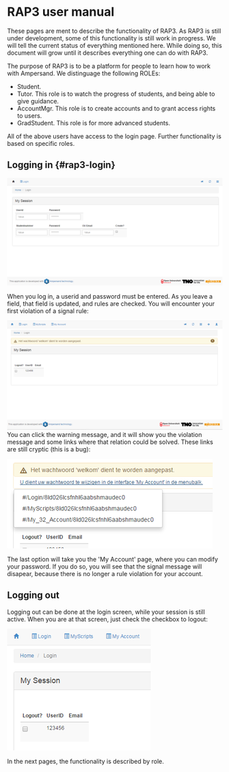 # RAP3 user manual

These pages are ment to describe the functionality of RAP3. As RAP3 is still under development, some of this functionality is still work in progress. We will tell the current status of everything mentioned here. While doing so, this document will grow until it describes everything one can do with RAP3.

The purpose of RAP3 is to be a platform for people to learn how to work with Ampersand. We distinguage the following ROLEs:

* Student. 
* Tutor. This role is to watch the progress of students, and being able to give guidance.
* AccountMgr. This role is to create accounts and to grant access rights to users.
* GradStudent. This role is for more advanced students.

All of the above users have access to the login page. Further functionality is based on specific roles.

## Logging in {#rap3-login}

![](/assets/LogIn.png)

When you log in, a userid and password must be entered. As you leave a field, that field is updated, and rules are checked. You will encounter your first violation of a signal rule:

![](/assets/Login2.png)You can click the warning message, and it will show you the violation message and some links where that relation could be solved. These links are still cryptic \(this is a bug\):

![](/assets/violationMessageWithErrounousDropDown.png)

The last option will take you the 'My Account' page, where you can modify your password. If you do so, you will see that the signal message will disapear, because there is no longer a rule violation for your account.

## Logging out

Logging out can be done at the login screen, while your session is still active. When you are at that screen, just check the checkbox to logout:

![](/assets/logout.png)

In the next pages, the functionality is described by role. 

